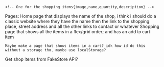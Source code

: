 <!-- Components:  -->
    <!-- One for the shopping items{image,name,quantity,description} -->

<!-- Navbar
    make a navbar that shows up on every page that has links to the shopping page and the home page -->

Pages:
    Home page that displays the name of the shop, i think i should do a classic website where they have the name 
        then the link to the shopping place, street address and all the other links to contact or whatever
    Shopping page that shows all the items in a flex/grid order; and has an add to cart item

    Maybe make a page that shows items in a cart? idk how id do this without a storage tho, maybe use localStorage?


Get shop items from FakeStore API?

